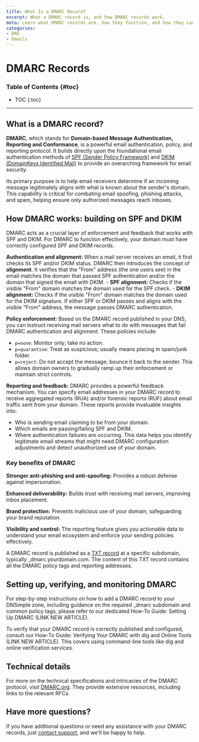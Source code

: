```yaml
---
title: What Is a DMARC Record?
excerpt: What a DMARC record is, and how DMARC records work.
meta: Learn what DMARC records are, how they function, and how they can enhance your email security by preventing spoofing and phishing attacks effectively.
categories:
- DNS
- Emails
---
```


# DMARC Records

### Table of Contents {#toc}

* TOC
{:toc}

---
## What is a DMARC record?

**DMARC**, which stands for **Domain-based Message Authentication, Reporting and Conformance**, is a powerful email authentication, policy, and reporting protocol. It builds directly upon the foundational email authentication methods of [SPF (Sender Policy Framework)](/articles/spf-record/) and [DKIM (DomainKeys Identified Mail)](/articles/dkim-record/) to provide an overarching framework for email security.

Its primary purpose is to help email receivers determine if an incoming message legitimately aligns with what is known about the sender's domain. This capability is critical for combating email spoofing, phishing attacks, and spam, helping ensure only authorized messages reach inboxes.

## How DMARC works: building on SPF and DKIM
DMARC acts as a crucial layer of enforcement and feedback that works with SPF and DKIM. For DMARC to function effectively, your domain must have correctly configured SPF and DKIM records.

**Authentication and alignment:** When a mail server receives an email, it first checks its SPF and/or DKIM status. DMARC then introduces the concept of **alignment**. It verifies that the "From" address (the one users see) in the email matches the domain that passed SPF authentication and/or the domain that signed the email with DKIM.
    - **SPF alignment:** Checks if the visible "From" domain matches the domain used for the SPF check.
    - **DKIM alignment:** Checks if the visible "From" domain matches the domain used for the DKIM signature. If either SPF or DKIM passes and aligns with the visible "From" address, the message passes DMARC authentication.

**Policy enforcement:** Based on the DMARC record published in your DNS, you can instruct receiving mail servers what to do with messages that fail DMARC authentication and alignment. These policies include:
- `p=none`: Monitor only; take no action.
- `p=quarantine`: Treat as suspicious; usually means placing in spam/junk folder.
- `p=reject`: Do not accept the message; bounce it back to the sender. This allows domain owners to gradually ramp up their enforcement or maintain strict controls.

**Reporting and feedback:** DMARC provides a powerful feedback mechanism. You can specify email addresses in your DMARC record to receive aggregated reports (RUA) and/or forensic reports (RUF) about email traffic sent from your domain. 
These reports provide invaluable insights into:
- Who is sending email claiming to be from your domain.
- Which emails are passing/failing SPF and DKIM.
- Where authentication failures are occurring. This data helps you identify legitimate email streams that might need DMARC configuration adjustments and detect unauthorized use of your domain.
  
### Key benefits of DMARC
**Stronger anti-phishing and anti-spoofing:** Provides a robust defense against impersonation.

**Enhanced deliverability:** Builds trust with receiving mail servers, improving inbox placement.

**Brand protection:** Prevents malicious use of your domain, safeguarding your brand reputation.

**Visibility and control:** The reporting feature gives you actionable data to understand your email ecosystem and enforce your sending policies effectively.

A DMARC record is published as a [TXT record](/articles/txt-record/) at a specific subdomain, typically _dmarc.yourdomain.com. The content of this TXT record contains all the DMARC policy tags and reporting addresses.

## Setting up, verifying, and monitoring DMARC
For step-by-step instructions on how to add a DMARC record to your DNSimple zone, including guidance on the required _dmarc subdomain and common policy tags, please refer to our dedicated How-To Guide: Setting Up DMARC (LINK NEW ARTICLE).

To verify that your DMARC record is correctly published and configured, consult our How-To Guide: Verifying Your DMARC with dig and Online Tools (LINK NEW ARTICLE). This covers using command-line tools like dig and online verification services.

## Technical details
For more on the technical specifications and intricacies of the DMARC protocol, visit [DMARC.org](http://DMARC.org). They provide extensive resources, including links to the relevant RFCs.

## Have more questions?
If you have additional questions or need any assistance with your DMARC records, just [contact support](https://dnsimple.com/feedback), and we'll be happy to help.
